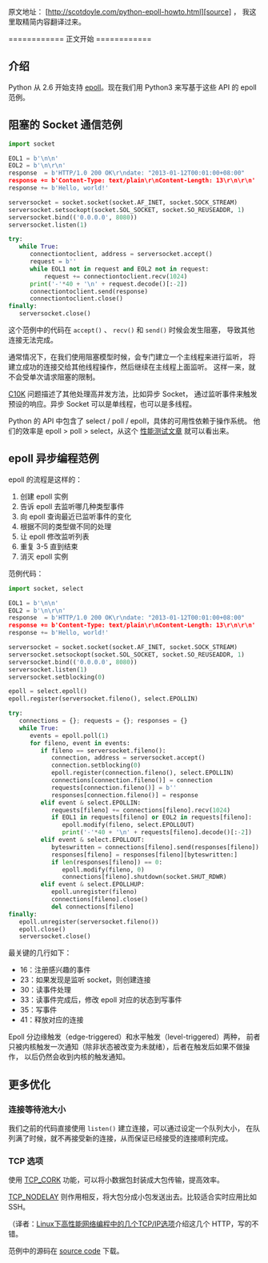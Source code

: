 


原文地址： [http://scotdoyle.com/python-epoll-howto.html][source] ，
我这里取精简内容翻译过来。

============ 正文开始 ============ 

## 介绍 ##

Python 从 2.6 开始支持 [epoll][]。现在我们用 Python3 来写基于这些 API
的 epoll 范例。

<!-- more -->

## 阻塞的 Socket 通信范例 ##

``` python
import socket

EOL1 = b'\n\n'
EOL2 = b'\n\r\n'
response  = b'HTTP/1.0 200 OK\r\ndate: "2013-01-12T00:01:00+08:00"
response += b'Content-Type: text/plain\r\nContent-Length: 13\r\n\r\n'
response += b'Hello, world!'

serversocket = socket.socket(socket.AF_INET, socket.SOCK_STREAM)
serversocket.setsockopt(socket.SOL_SOCKET, socket.SO_REUSEADDR, 1)
serversocket.bind(('0.0.0.0', 8080))
serversocket.listen(1)

try:
   while True:
      connectiontoclient, address = serversocket.accept()
      request = b''
      while EOL1 not in request and EOL2 not in request:
          request += connectiontoclient.recv(1024)
      print('-'*40 + '\n' + request.decode()[:-2])
      connectiontoclient.send(response)
      connectiontoclient.close()
finally:
   serversocket.close()
```

这个范例中的代码在 `accept()` 、 `recv()` 和 `send()` 时候会发生阻塞，
导致其他连接无法完成。

通常情况下，在我们使用阻塞模型时候，会专门建立一个主线程来进行监听，
将建立成功的连接交给其他线程操作，然后继续在主线程上面监听。
这样一来，就不会受单次请求阻塞的限制。

[C10K][] 问题描述了其他处理高并发方法，比如异步 Socket，
通过监听事件来触发预设的响应。异步 Socket 可以是单线程，也可以是多线程。

Python 的 API 中包含了 select / poll / epoll，具体的可用性依赖于操作系统。
他们的效率是 epoll > poll > select，从这个 [性能测试文章][] 就可以看出来。

## epoll 异步编程范例 ##

epoll 的流程是这样的：

1. 创建 epoll 实例
1. 告诉 epoll 去监听哪几种类型事件
1. 向 epoll 查询最近已监听事件的变化
1. 根据不同的类型做不同的处理
1. 让 epoll 修改监听列表
1. 重复 3-5 直到结束
1. 消灭 epoll 实例

范例代码：

``` python
import socket, select

EOL1 = b'\n\n'
EOL2 = b'\n\r\n'
response  = b'HTTP/1.0 200 OK\r\ndate: "2013-01-12T00:01:00+08:00"
response += b'Content-Type: text/plain\r\nContent-Length: 13\r\n\r\n'
response += b'Hello, world!'

serversocket = socket.socket(socket.AF_INET, socket.SOCK_STREAM)
serversocket.setsockopt(socket.SOL_SOCKET, socket.SO_REUSEADDR, 1)
serversocket.bind(('0.0.0.0', 8080))
serversocket.listen(1)
serversocket.setblocking(0)

epoll = select.epoll()
epoll.register(serversocket.fileno(), select.EPOLLIN)

try:
   connections = {}; requests = {}; responses = {}
   while True:
      events = epoll.poll(1)
      for fileno, event in events:
         if fileno == serversocket.fileno():
            connection, address = serversocket.accept()
            connection.setblocking(0)
            epoll.register(connection.fileno(), select.EPOLLIN)
            connections[connection.fileno()] = connection
            requests[connection.fileno()] = b''
            responses[connection.fileno()] = response
         elif event & select.EPOLLIN:
            requests[fileno] += connections[fileno].recv(1024)
            if EOL1 in requests[fileno] or EOL2 in requests[fileno]:
               epoll.modify(fileno, select.EPOLLOUT)
               print('-'*40 + '\n' + requests[fileno].decode()[:-2])
         elif event & select.EPOLLOUT:
            byteswritten = connections[fileno].send(responses[fileno])
            responses[fileno] = responses[fileno][byteswritten:]
            if len(responses[fileno]) == 0:
               epoll.modify(fileno, 0)
               connections[fileno].shutdown(socket.SHUT_RDWR)
         elif event & select.EPOLLHUP:
            epoll.unregister(fileno)
            connections[fileno].close()
            del connections[fileno]
finally:
   epoll.unregister(serversocket.fileno())
   epoll.close()
   serversocket.close()
```

最关键的几行如下：

* 16：注册感兴趣的事件
* 23：如果发现是监听 socket，则创建连接
* 30：读事件处理
* 33：读事件完成后，修改 epoll 对应的状态到写事件
* 35：写事件
* 41：释放对应的连接

Epoll 分边缘触发（edge-triggered）和水平触发（level-triggered）两种，
前者只被内核触发一次通知（除非状态被改变为未就绪），后者在触发后如果不做操作，
以后仍然会收到内核的触发通知。

## 更多优化 ##

### 连接等待池大小 ##

我们之前的代码直接使用 `listen()` 建立连接，可以通过设定一个队列大小，
在队列满了时候，就不再接受新的连接，从而保证已经接受的连接顺利完成。

### TCP 选项 ###

使用 [TCP\_CORK][] 功能，可以将小数据包封装成大包传输，提高效率。

[TCP\_NODELAY][] 则作用相反，将大包分成小包发送出去。比较适合实时应用比如 SSH。

（译者：[Linux下高性能网络编程中的几个TCP/IP选项][]介绍这几个 HTTP，写的不错。

范例中的源码在 [source code][] 下载。


[source]: http://scotdoyle.com/python-epoll-howto.html
[epoll]: http://linux.die.net/man/4/epoll
[C10K]: http://www.kegel.com/c10k.html
[性能测试文章]: http://lse.sourceforge.net/epoll/index.html
[TCP\_CORK]: http://www.baus.net/on-tcp_cork
[TCP\_NODELAY]: http://www.techrepublic.com/article/tcpip-options-for-high-performance-data-transmission/1050878
[Linux下高性能网络编程中的几个TCP/IP选项]: http://www.uplook.cn/blog/8/81276/
[source code]: http://scotdoyle.com/python-epoll-examples.tar.gz

